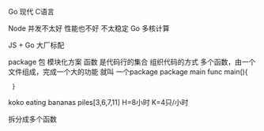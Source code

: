 Go 现代 C语言

Node 并发不太好 性能也不好 不太稳定
Go 多核计算

JS + Go 大厂标配

package 包  模块化方案
    函数  是代码行的集合 组织代码的方式
    多个函数，由一个文件组成，完成一个大的功能 就叫  一个package
    package main
    func main(){

     }
    
koko eating bananas
piles[3,6,7,11]
H=8小时  K=4只/小时

拆分成多个函数

